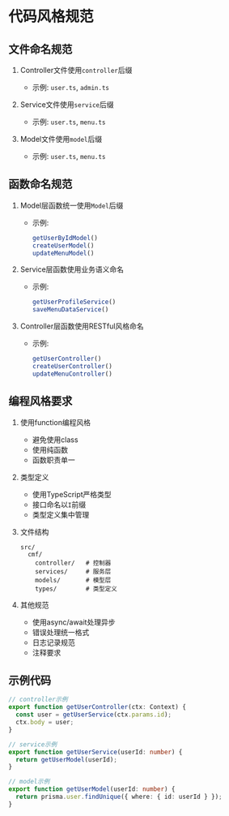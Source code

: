 # 代码风格规范

## 文件命名规范

1. Controller文件使用`controller`后缀
   - 示例: `user.ts`, `admin.ts`
   
2. Service文件使用`service`后缀  
   - 示例: `user.ts`, `menu.ts`

3. Model文件使用`model`后缀
   - 示例: `user.ts`, `menu.ts`

## 函数命名规范

1. Model层函数统一使用`Model`后缀
   - 示例: 
     ```typescript
     getUserByIdModel()
     createUserModel() 
     updateMenuModel()
     ```

2. Service层函数使用业务语义命名
   - 示例:
     ```typescript
     getUserProfileService()
     saveMenuDataService()
     ```

3. Controller层函数使用RESTful风格命名  
   - 示例:
     ```typescript
     getUserController()
     createUserController()
     updateMenuController()
     ```

## 编程风格要求

1. 使用function编程风格
   - 避免使用class
   - 使用纯函数
   - 函数职责单一

2. 类型定义
   - 使用TypeScript严格类型
   - 接口命名以`I`前缀
   - 类型定义集中管理

3. 文件结构
   ```
   src/
     cmf/
       controller/   # 控制器
       services/     # 服务层  
       models/       # 模型层
       types/        # 类型定义
   ```

4. 其他规范
   - 使用async/await处理异步
   - 错误处理统一格式
   - 日志记录规范
   - 注释要求

## 示例代码

```typescript
// controller示例
export function getUserController(ctx: Context) {
  const user = getUserService(ctx.params.id);
  ctx.body = user;
}

// service示例 
export function getUserService(userId: number) {
  return getUserModel(userId);
}

// model示例
export function getUserModel(userId: number) {
  return prisma.user.findUnique({ where: { id: userId } });
}
